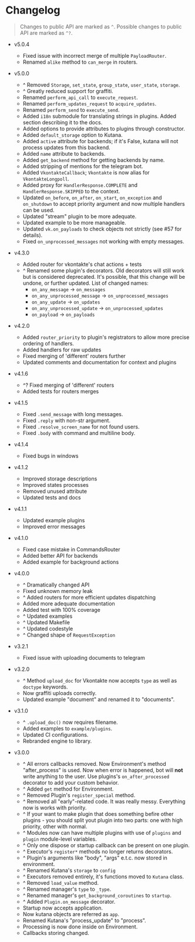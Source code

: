 # Changelog

> Changes to public API are marked as `^`. Possible changes
> to public API are marked as `^?`.

- v5.0.4
  - Fixed issue with incorrect merge of multiple `PayloadRouter`.
  - Renamed `alike` method to `can_merge` in routers.

- v5.0.0
  - ^ Removed `Storage`, `set_state`, `group_state`, `user_state`,
      `storage`.
  - ^ Greatly reduced support for graffiti.
  - Renamed `perform_api_call` to `execute_request`.
  - Renamed `perform_updates_request` to `acquire_updates`.
  - Renamed `perform_send` to `execute_send`.
  - Added `i18n` submodule for translating strings in
      plugins. Added section describing it to the docs.
  - Added options to provide attributes to plugins through
      constructor.
  - Added `default_storage` option to Kutana.
  - Added `active` attribute for backends; if it's False,
      kutana will not process updates from this backend.
  - Added `name` attribute to backends.
  - Added `get_backend` method for getting backends by name.
  - Added stripping of mentions for the telegram bot.
  - Added `VkontakteCallback`; `Vkontakte` is now
      alias for `VkontakteLongpoll`.
  - Added proxy for `HandlerResponse.COMPLETE` and `HandlerResponse.SKIPPED`
      to the context.
  - Updated `on_before`, `on_after`, `on_start`, `on_exception` and
      `on_shutdown` to accept priority argument and now multiple
      handlers can be used.
  - Updated "stream" plugin to be more adequate.
  - Updated example to be more manageable.
  - Updated `vk.on_payloads` to check objects not strictly (see #57
      for details).
  - Fixed `on_unprocessed_messages` not working with empty
      messages.

- v4.3.0
  - Added router for vkontakte's chat actions + tests
  - ^ Renamed some plugin's decorators. Old decorators will
      still work but is considered deprecated. It's possible,
      that this change will be undone, or further updated. List
      of changed names:
    - `on_any_message` -> `on_messages`
    - `on_any_unprocessed_message` -> `on_unprocessed_messages`
    - `on_any_update` -> `on_updates`
    - `on_any_unprocessed_update` -> `on_unprocessed_updates`
    - `on_payload` -> `on_payloads`

- v4.2.0
  - Added `router_priority` to plugin's registrators to allow more precise
      ordering of handlers.
  - Added handlers for raw updates
  - Fixed merging of 'different' routers further
  - Updated comments and documentation for context and plugins

- v4.1.6
  - ^? Fixed merging of 'different' routers
  - Added tests for routers merges

- v4.1.5
  - Fixed `.send_message` with long messages.
  - Fixed `.reply` with non-str argument.
  - Fixed `.resolve_screen_name` for not found users.
  - Fixed `.body` with command and multiline body.

- v4.1.4
  - Fixed bugs in windows

- v4.1.2
  - Improved storage descriptions
  - Improved states processes
  - Removed unused attribute
  - Updated tests and docs

- v4.1.1
  - Updated example plugins
  - Improved error messages

- v4.1.0
  - Fixed case mistake in CommandsRouter
  - Added better API for backends
  - Added example for background actions

- v4.0.0
  - ^ Dramatically changed API
  - Fixed unknown memory leak
  - ^ Added routers for more efficient updates dispatching
  - Added more adequate documentation
  - Added test with 100% coverage
  - ^ Updated examples
  - ^ Updated Makefile
  - ^ Updated codestyle
  - ^ Changed shape of `RequestException`

- v3.2.1
  - Fixed issue with uploading documents to telegram

- v3.2.0
  - ^ Method `upload_doc` for Vkontakte now accepts `type` as
    well as `doctype` keywords.
  - Now graffiti uploads correctly.
  - Updated example "document" and renamed it to "documents".

- v3.1.0
  - ^ `.upload_doc()` now requires filename.
  - Added examples to `example/plugins`.
  - Updated CI configurations.
  - Rebranded engine to library.

- v3.0.0
  - ^ All errors callbacks removed. Now Environment's method "after_process"
    is used. Now when error is happened, bot will **not** write anything to
    the user. Use plugins's `on_after_processed` decorator to add your custom
    behavior.
  - ^ Added `get` method for Environment.
  - ^ Removed Plugin's `register_special` method.
  - ^ Removed all "early"-related code. It was really messy. Everything now
    is works with priority.
  - ^ If your want to make plugin that does something befire other plugins -
    you should split yout plugin into two parts: one with high priority,
    other with normal.
  - ^ Modules now can have multiple plugins with use of `plugins` and `plugin`
    module-level variables.
  - ^ Only one dispose or startup callback can be present on one plugin.
  - ^ Executor's `register*` methods no longer returns decorators.
  - ^ Plugin's arguments like "body", "args" e.t.c. now stored in environment.
  - ^ Renamed Kutana's `storage` to `config`
  - ^ Executors removed entirely, it's functions moved to `Kutana` class.
  - ^ Removed `load_value` method.
  - ^ Renamed manager's `type` to `_type`.
  - ^ Renamed manager's `get_background_coroutines` to `startup`.
  - ^ Added `Plugin.on_message` decorator.
  - Startup now accepts application.
  - Now kutana objects are referred as `app`.
  - Renamed Kutana's "process_update" to "process".
  - Processing is now done inside on Environment.
  - Callbacks storing changed.
